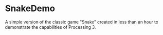 # SnakeDemo
A simple version of the classic game "Snake" created in less than an hour to demonstrate the capabilities of Processing 3.
